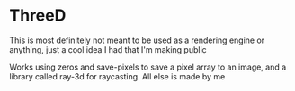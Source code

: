 # ThreeD

This is most definitely not meant to be used as a rendering engine or anything, just a cool idea I had that I'm making public

Works using zeros and save-pixels to save a pixel array to an image, and a library called ray-3d for raycasting. All else is made by me